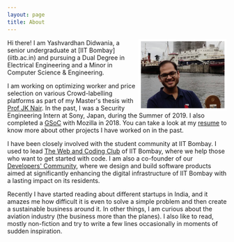 ```yaml
---
layout: page
title: About
---
```


<img align="right" src="assets/yd_img.jpg" width="40%" padding-left="50px" >
Hi there! I am Yashvardhan Didwania, a senior undergraduate at [IIT Bombay](iitb.ac.in) and pursuing a Dual Degree in Electrical Engineering and a Minor in Computer Science & Engineering.

I am working on optimizing worker and price selection on various Crowd-labelling platforms as part of my Master's thesis with [Prof JK Nair](https://www.ee.iitb.ac.in/~jayakrishnan.nair/). In the past, I was a Security Engineering Intern at Sony, Japan, during the Summer of 2019. I also completed a [GSoC](http://localhost:4000/2018/05/01/gsoc-selection.html) with Mozilla in 2018. You can take a look at my [resume][resume] to know more about other projects I have worked on in the past.

I have been closely involved with the student community at IIT Bombay. I used to lead [The Web and Coding Club][WnCC] of IIT Bombay, where we help those who want to get started with code. I am also a co-founder of our [Developers' Community](https://devcom-iitb.org/), where we design and build software products aimed at significantly enhancing the digital infrastructure of IIT Bombay with a lasting impact on its residents. 

Recently I have started reading about different startups in India, and it amazes me how difficult it is even to solve a simple problem and then create a sustainable business around it. In other things, I am curious about the aviation industry (the business more than the planes). I also like to read, mostly non-fiction and  try to write a few lines occasionally in moments of sudden inspiration. 

[projects]: /projects
[WnCC]: http://wncc-iitb.org
[github]: http://github.com/ydidwania
[resume]: {{site.url}}/assets/resume.pdf
